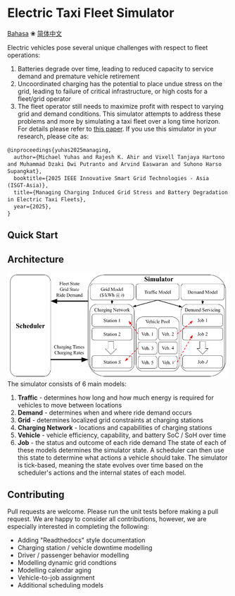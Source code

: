 # Electric Taxi Fleet Simulator
[Bahasa](#simulasi-pengisian-taksi-listrik) ❀ [简体中文](#)

Electric vehicles pose several unique challenges with respect to fleet operations:
1. Batteries degrade over time, leading to reduced capacity to service demand and premature vehicle retirement
2. Uncoordinated charging has the potential to place undue stress on the grid, leading to failure of critical infrastructure, or high costs for a fleet/grid operator
3. The fleet operator still needs to maximize profit with respect to varying grid and demand conditions.
This simulator attempts to address these problems and more by simulating a taxi fleet over a long time horizon.
For details please refer to [this paper](https://arxiv.org/pdf/2510.19293).
If you use this simulator in your research, please cite as:
```
@inproceedings{yuhas2025managing,
  author={Michael Yuhas and Rajesh K. Ahir and Vixell Tanjaya Hartono and Muhammad Dzaki Dwi Putranto and Arvind Easwaran and Suhono Harso Supangkat},
  booktitle={2025 IEEE Innovative Smart Grid Technologies - Asia (ISGT-Asia)}, 
  title={Managing Charging Induced Grid Stress and Battery Degradation in Electric Taxi Fleets}, 
  year={2025},
}
```

## Quick Start

## Architecture
![Block Diagram](images/simulator-bd.png)
The simulator consists of 6 main models:
1. **Traffic** - determines how long and how much energy is required for vehicles to move between locations
2. **Demand** - determines when and where ride demand occurs
3. **Grid** - determines localized grid constraints at charging stations
4. **Charging Network** - locations and capabilities of charging stations
5. **Vehicle** - vehicle efficiency, capability, and battery SoC / SoH over time
6. **Job** - the status and outcome of each ride demand
The state of each of these models determines the simulator state.
A scheduler can then use this state to determine what actions a vehicle should take.
The simulator is tick-based, meaning the state evolves over time based on the scheduler's actions and the internal states of each model.

## Contributing
Pull requests are welcome.
Please run the unit tests before making a pull request.
We are happy to consider all contributions, however, we are especially interested in completing the following:
* Adding "Readthedocs" style documentation
* Charging station / vehicle downtime modelling
* Driver / passenger behavior modelling
* Modelling dynamic grid condtions
* Modelling calendar aging 
* Vehicle-to-job assignment
* Additional scheduling models
